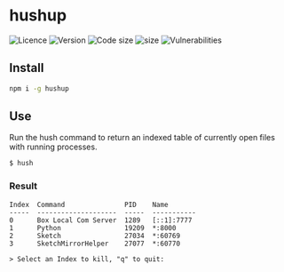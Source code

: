 # hushup

![Licence](https://img.shields.io/github/license/David-Way/hush?style=flat)
![Version](https://img.shields.io/npm/v/hushup?style=flat)
![Code size](https://img.shields.io/github/languages/code-size/David-Way/hush?style=flat)
![size](https://img.shields.io/github/issues-raw/David-Way/hush?style=flat)
![Vulnerabilities](https://img.shields.io/snyk/vulnerabilities/github/David-Way/hush?style=flat)

## Install

```sh
npm i -g hushup
```

## Use
Run the hush command to return an indexed table of currently open files with running processes.

```sh
$ hush
```
### Result

```
Index  Command               PID    Name       
-----  --------------------  -----  -----------
0      Box Local Com Server  1289   [::1]:7777
1      Python                19209  *:8000
2      Sketch                27034  *:60769
3      SketchMirrorHelper    27077  *:60770

> Select an Index to kill, "q" to quit: 
```